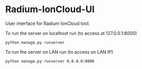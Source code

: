 # Radium-IonCloud-UI

User interface for Radium IonCloud tool.

  To run the server on localhost run (to access at 127.0.0.1:8000)

    python manage.py runserver

To run the server on LAN run (to access on LAN IP)

    python manage.py runserver 0.0.0.0:8000

